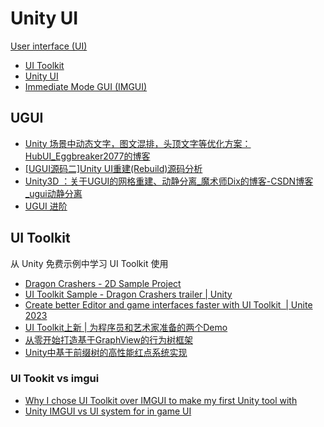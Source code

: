 # Unity UI

[User interface (UI)](https://docs.unity3d.com/Manual/UIToolkits.html) 
- [UI Toolkit](https://docs.unity3d.com/Manual/UIElements.html)
- [Unity UI](https://docs.unity3d.com/Manual/com.unity.ugui.html)
- [Immediate Mode GUI (IMGUI)](https://docs.unity3d.com/Manual/GUIScriptingGuide.html)

## UGUI

- [Unity 场景中动态文字，图文混排，头顶文字等优化方案： HubUI_Eggbreaker2077的博客](https://blog.csdn.net/weixin_38027841/article/details/116093515)
- [[UGUI源码二]Unity UI重建(Rebuild)源码分析](https://mbd.baidu.com/ug_share/mbox/4a83aa9e65/share?product=smartapp&tk=b83b956a953e188f4c06cedbe65539d5&share_url=https%3A%2F%2Fwjrsbu.smartapps.cn%2Fpages%2Farticle%2Findex%3Fid%3D448293298%26isShared%3D1%26uid_f%3D1340694900241760256%26_swebfr%3D1%26_swebFromHost%3Dbaiduboxapp&domain=mbd.baidu.com)
- [Unity3D ：关于UGUI的网格重建、动静分离_魔术师Dix的博客-CSDN博客_ugui动静分离](https://blog.csdn.net/cyf649669121/article/details/83142903)
- [UGUI 进阶](https://zhuanlan.zhihu.com/p/157873376)

## UI Toolkit

从 Unity 免费示例中学习 UI Toolkit 使用

- [Dragon Crashers - 2D Sample Project](https://assetstore.unity.com/packages/essentials/tutorial-projects/dragon-crashers-2d-sample-project-190721)
- [UI Toolkit Sample - Dragon Crashers trailer | Unity](https://www.youtube.com/watch?v=ScafqFtqIJA&pp=ygULdWkgdG9vbGtpdCA%3D "UI Toolkit Sample - Dragon Crashers trailer | Unity")
- [Create better Editor and game interfaces faster with UI Toolkit  | Unite 2023](https://www.youtube.com/watch?v=HQ0TmO8ZA4o&pp=ygULdWkgdG9vbGtpdCA%3D "Create better Editor and game interfaces faster with UI Toolkit  | Unite 2023")
- [UI Toolkit上新 | 为程序员和艺术家准备的两个Demo](https://mp.weixin.qq.com/s/yFSh5S1r18dhHkZa-npRCg)
- [从零开始打造基于GraphView的行为树框架](https://edu.uwa4d.com/course-intro/1/539)
- [Unity中基于前缀树的高性能红点系统实现](https://edu.uwa4d.com/course-intro/0/189)

### UI Tookit vs imgui
- [Why I chose UI Toolkit over IMGUI to make my first Unity tool with](https://alirezaft98.medium.com/why-i-chose-ui-toolkit-over-imgui-to-make-my-first-unity-tool-with-62e70b34e098)
- [Unity IMGUI vs UI system for in game UI](https://www.reddit.com/r/gamedev/comments/m2t0ig/unity_imgui_vs_ui_system_for_in_game_ui/)



